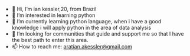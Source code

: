- 👋 Hi, I’m ian kessler,20, from Brazil
- 👀 I’m interested in learning python 
- 🌱 I’m currently learning python language, when i have a good knowledge i will apply python in the area of ​​data analysis
- 💞️ I’m looking for communities that guide and support me so that I have the best path to enter this area.
- 📫 How to reach me: aratian.akessler@gmail.com

<!---
ianakessler/ianakessler is a ✨ special ✨ repository because its `README.md` (this file) appears on your GitHub profile.
You can click the Preview link to take a look at your changes.
--->
